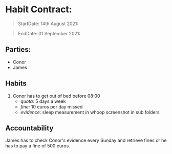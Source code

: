 # Habit Contract:

> StartDate: 14th August 2021:

> EndDate: 01 September 2021:

## Parties:

- Conor
- James

## Habits

1. Conor has to get out of bed before 08:00
    * *quota:* 5 days a week
    * *fine:* 10 euros per day missed
    * *evidence:* sleep measurement in whoop screenshot in sub folders


## Accountability

James has to check Conor's evidence every Sunday and retrieve fines or he has to pay a fine of 500 euros.


